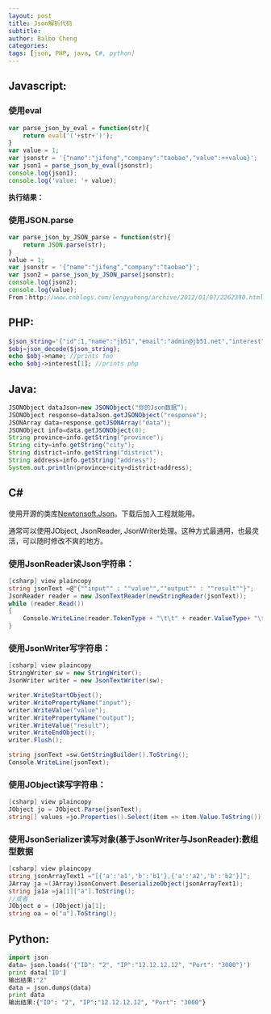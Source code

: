 ```yaml
---
layout: post
title: Json解析代码
subtitle: 
author: Balbo Cheng
categories: 
tags: [json, PHP, java, C#, python]
---
```



## Javascript:
### 使用eval
```js
var parse_json_by_eval = function(str){
    return eval('('+str+')');
}
var value = 1;
var jsonstr = '{"name":"jifeng","company":"taobao","value":++value}';
var json1 = parse_json_by_eval(jsonstr);
console.log(json1);
console.log('value: '+ value);
```
**执行结果：**
### 使用JSON.parse
```js
var parse_json_by_JSON_parse = function(str){
    return JSON.parse(str);
}
value = 1;
var jsonstr = '{"name":"jifeng","company":"taobao"}';
var json2 = parse_json_by_JSON_parse(jsonstr);
console.log(json2);
console.log(value);
From：http://www.cnblogs.com/lengyuhong/archive/2012/01/07/2262390.html
```
## PHP:
```php
$json_string='{"id":1,"name":"jb51","email":"admin@jb51.net","interest":["wordpress","php"]} ';
$obj=json_decode($json_string);
echo $obj->name; //prints foo
echo $obj->interest[1]; //prints php
```
## Java:
```java
JSONObject dataJson=new JSONObject("你的Json数据“);
JSONObject response=dataJson.getJSONObject("response");
JSONArray data=response.getJSONArray("data");
JSONObject info=data.getJSONObject(0);
String province=info.getString("province");
String city=info.getString("city");
String district=info.getString("district");
String address=info.getString("address");
System.out.println(province+city+district+address);
```
## C#
使用开源的类库[Newtonsoft.Json](http://json.codeplex.com/)。下载后加入工程就能用。

通常可以使用JObject, JsonReader, JsonWriter处理。这种方式最通用，也最灵活，可以随时修改不爽的地方。
### 使用JsonReader读Json字符串：
```c#
[csharp] view plaincopy
string jsonText =@"{""input"" : ""value"",""output"" : ""result""}";
JsonReader reader = new JsonTextReader(newStringReader(jsonText));
while (reader.Read())
{
    Console.WriteLine(reader.TokenType + "\t\t" + reader.ValueType+ "\t\t" + reader.Value);
}
```
### 使用JsonWriter写字符串：
```c#
[csharp] view plaincopy
StringWriter sw = new StringWriter();
JsonWriter writer = new JsonTextWriter(sw);

writer.WriteStartObject();
writer.WritePropertyName("input");
writer.WriteValue("value");
writer.WritePropertyName("output");
writer.WriteValue("result");
writer.WriteEndObject();
writer.Flush();

string jsonText =sw.GetStringBuilder().ToString();
Console.WriteLine(jsonText);
```
### 使用JObject读写字符串：
```c#
[csharp] view plaincopy
JObject jo = JObject.Parse(jsonText);
string[] values =jo.Properties().Select(item => item.Value.ToString()).ToArray();
```
### 使用JsonSerializer读写对象(基于JsonWriter与JsonReader):数组型数据
```c#
[csharp] view plaincopy
string jsonArrayText1 ="[{'a':'a1','b':'b1'},{'a':'a2','b':'b2'}]";
JArray ja =(JArray)JsonConvert.DeserializeObject(jsonArrayText1);
string ja1a =ja[1]["a"].ToString();
//或者
JObject o = (JObject)ja[1];
string oa = o["a"].ToString();
```
## Python:
```python
import json
data= json.loads('{"ID": "2", "IP":"12.12.12.12", "Port": "3000"}')
print data['ID']
输出结果:"2"
data = json.dumps(data)
print data
输出结果:{"ID": "2", "IP":"12.12.12.12", "Port": "3000"}
```
